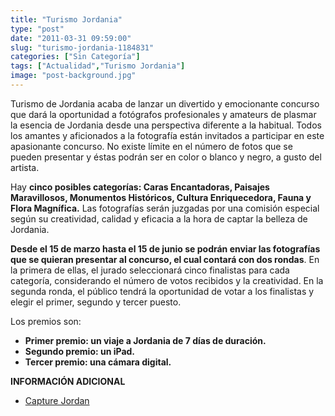 ```yaml
---
title: "Turismo Jordania"
type: "post"
date: "2011-03-31 09:59:00"
slug: "turismo-jordania-1184831"
categories: ["Sin Categoría"]
tags: ["Actualidad","Turismo Jordania"]
image: "post-background.jpg"
---
```


Turismo de Jordania acaba de lanzar un divertido y emocionante concurso que dará la oportunidad a fotógrafos [](/wp-content/uploads/2011/03/1184831-339061.jpg)profesionales y amateurs de plasmar la esencia de Jordania desde una perspectiva diferente a la habitual. Todos los amantes y aficionados a la fotografía están invitados a participar en este apasionante concurso. No existe límite en el número de fotos que se pueden presentar y éstas podrán ser en color o blanco y negro, a gusto del artista.

Hay **cinco posibles categorías: Caras Encantadoras, Paisajes Maravillosos, Monumentos Históricos, Cultura Enriquecedora, Fauna y Flora Magnífica.** Las fotografías serán juzgadas por una comisión especial según su creatividad, calidad y eficacia a la hora de captar la belleza de Jordania.

**Desde el 15 de marzo hasta el 15 de junio se podrán enviar las fotografías que se quieran presentar al concurso, el cual contará con dos rondas**. En la primera de ellas, el jurado seleccionará cinco finalistas para cada categoría, considerando el número de votos recibidos y la creatividad. En la segunda ronda, el público tendrá la oportunidad de votar a los finalistas y elegir el primer, segundo y tercer puesto.

Los premios son:

- **Primer premio: un viaje a Jordania de 7 días de duración.**
- **Segundo premio: un iPad.**
- **Tercer premio: una cámara digital.**

**INFORMACIÓN ADICIONAL**

- [Capture Jordan](http://www.capturejordan.com)